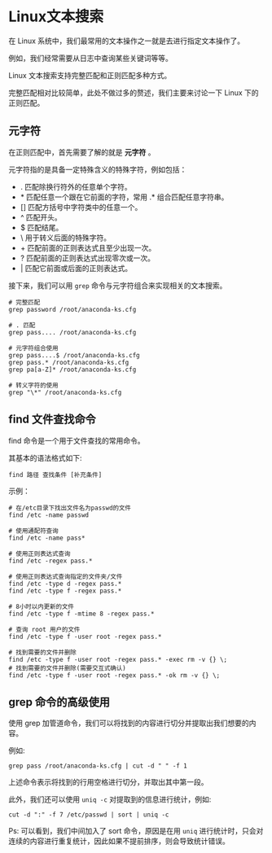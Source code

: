 # Linux文本搜索

在 Linux 系统中，我们最常用的文本操作之一就是去进行指定文本操作了。

例如，我们经常需要从日志中查询某些关键词等等。

Linux 文本搜索支持完整匹配和正则匹配多种方式。

完整匹配相对比较简单，此处不做过多的赘述，我们主要来讨论一下 Linux 下的正则匹配。

## 元字符

在正则匹配中，首先需要了解的就是 **元字符** 。

元字符指的是具备一定特殊含义的特殊字符，例如包括：

 - . 匹配除换行符外的任意单个字符。
 - \* 匹配任意一个跟在它前面的字符，常用 .* 组合匹配任意字符串。
 - [] 匹配方括号中字符类中的任意一个。
 - ^ 匹配开头。
 - $ 匹配结尾。
 - \ 用于转义后面的特殊字符。
 - \+ 匹配前面的正则表达式且至少出现一次。
 - ? 匹配前面的正则表达式出现零次或一次。
 - | 匹配它前面或后面的正则表达式。


接下来，我们可以用 `grep` 命令与元字符组合来实现相关的文本搜索。

```shell
# 完整匹配
grep password /root/anaconda-ks.cfg

# . 匹配
grep pass.... /root/anaconda-ks.cfg

# 元字符组合使用
grep pass....$ /root/anaconda-ks.cfg
grep pass.* /root/anaconda-ks.cfg
grep pa[a-Z]* /root/anaconda-ks.cfg

# 转义字符的使用
grep "\*" /root/anaconda-ks.cfg
```

## find 文件查找命令

find 命令是一个用于文件查找的常用命令。

其基本的语法格式如下:

```shell
find 路径 查找条件 [补充条件]
```

示例：

```shell
# 在/etc目录下找出文件名为passwd的文件
find /etc -name passwd

# 使用通配符查询
find /etc -name pass*

# 使用正则表达式查询
find /etc -regex pass.*

# 使用正则表达式查询指定的文件夹/文件
find /etc -type d -regex pass.*
find /etc -type f -regex pass.*

# 8小时以内更新的文件
find /etc -type f -mtime 8 -regex pass.* 

# 查询 root 用户的文件
find /etc -type f -user root -regex pass.*

# 找到需要的文件并删除
find /etc -type f -user root -regex pass.* -exec rm -v {} \;
# 找到需要的文件并删除(需要交互式确认)
find /etc -type f -user root -regex pass.* -ok rm -v {} \;
```

## grep 命令的高级使用

使用 grep 加管道命令，我们可以将找到的内容进行切分并提取出我们想要的内容。

例如:

```shell
grep pass /root/anaconda-ks.cfg | cut -d " " -f 1
```

上述命令表示将找到的行用空格进行切分，并取出其中第一段。

此外，我们还可以使用 `uniq -c` 对提取到的信息进行统计，例如:

```shell
cut -d ":" -f 7 /etc/passwd | sort | uniq -c
```

Ps: 可以看到，我们中间加入了 sort 命令，原因是在用 `uniq` 进行统计时，只会对连续的内容进行重复统计，因此如果不提前排序，则会导致统计错误。
